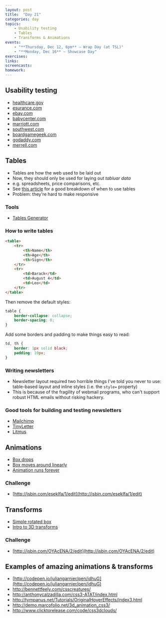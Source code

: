 ```yaml
---
layout: post
title:  "Day 21"
categories: day
topics:
    - Usability testing
    - Tables
    - Transforms & Animations
events:
    - "**Thursday, Dec 12, 6pm** — Wrap Day (at TSL)"
    - "**Monday, Dec 16** — Showcase Day"
exercises:
links:
screencasts:
homework:
---
```


## Usability testing

- [healthcare.gov](http://healthcare.gov)
- [esurance.com](http://esurance.com)
- [ebay.com](http://ebay.com)
- [babycenter.com](http://babycenter.com)
- [marriott.com](http://marriott.com)
- [southwest.com](http://southwest.com)
- [boardgamegeek.com](http://boardgamegeek.com)
- [godaddy.com](http://godaddy.com)
- [merrell.com](http://merrell.com)

## Tables

- Tables are how the web used to be laid out
- Now, they should only be used for laying out _tabluar data_
- e.g. spreadsheets, price comparisons, etc.
- See [this article](http://www.noupe.com/how-tos/better-ui-design-proper-use-of-tables.html) for a good breakdown of when to use tables
- Problem: they're hard to make responsive

### Tools

- [Tables Generator](http://www.tablesgenerator.com/html_tables)

### How to write tables

```html
<table>
    <tr>
        <th>Name</th>
        <th>Age</th>
        <th>Sign</th>
    </tr>
    <tr>
        <td>Barack</td>
        <td>August 4</td>
        <td>Leo</td>
    </tr>
</table>
```

Then remove the default styles:

```css
table {
    border-collapse: collapse;
    border-spacing: 0;
}
```

Add some borders and padding to make things easy to read:

```css
td, th {
    border: 1px solid black;
    padding: 10px;
}
```

### Writing newsletters

- Newsletter layout required two horrible things I've told you never to use: table-based layout and inline styles (i.e. the `style=` property)
- This is because of the fragility of webmail programs, who can't support robust HTML emails without risking hackery.

### Good tools for building and testing newsletters

- [Mailchimp](http://mailchimp.com)
- [TinyLetter](http://tinyletter.com/)
- [Litmus](http://litmus.com/)

## Animations

- [Box drops](http://jsbin.com/ihOsExI/2/edit)
- [Box moves around linearly](http://jsbin.com/ihOsExI/4/edit)
- [Animation runs forever](http://jsbin.com/ihOsExI/5/edit)

### Challenge

- [http://jsbin.com/esekIfa/1/edit](http://jsbin.com/esekIfa/1/edit)

## Transforms

- [Simple rotated box](http://jsbin.com/eXOnicid/1/edit)
- [Intro to 3D transforms](http://desandro.github.io/3dtransforms/)

### Challenge

- [http://jsbin.com/OYAcENA/2/edit](http://jsbin.com/OYAcENA/2/edit)

## Examples of amazing animations & transforms

- [http://codepen.io/juliangarnier/pen/idhuG](http://codepen.io/juliangarnier/pen/idhuG)
- [http://bennettfeely.com/csscreatures/ ](http://bennettfeely.com/csscreatures/ )
- [http://anthonycalzadilla.com/css3-ATAT/index.html ](http://anthonycalzadilla.com/css3-ATAT/index.html )
- [http://tympanus.net/Tutorials/OriginalHoverEffects/index3.html ](http://tympanus.net/Tutorials/OriginalHoverEffects/index3.html )
- [http://demo.marcofolio.net/3d_animation_css3/ ](http://demo.marcofolio.net/3d_animation_css3/ )
- [http://www.clicktorelease.com/code/css3dclouds/ ](http://www.clicktorelease.com/code/css3dclouds/ )
